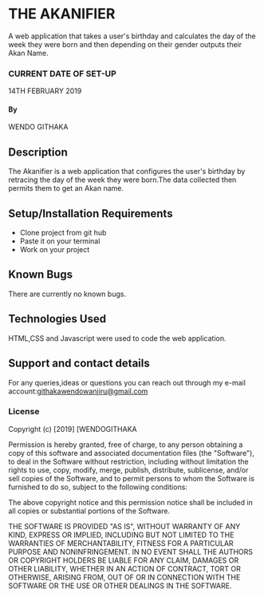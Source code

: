 # THE AKANIFIER

 A web application that takes a user's birthday and calculates the day of the week they were born and then depending on their gender outputs their Akan Name. 
### CURRENT DATE OF SET-UP
14TH FEBRUARY 2019
#### By 
WENDO GITHAKA
## Description
The Akanifier is a web application that configures the user's birthday by retracing the day of the week they were born.The data collected then permits them to get an Akan name.

## Setup/Installation Requirements
* Clone project from git hub
* Paste it on your terminal
* Work on your project



## Known Bugs
There are currently no known bugs.

## Technologies Used
HTML,CSS and Javascript were used to code the web application.

## Support and contact details
For any queries,ideas or questions you can reach out through my e-mail account:githakawendowanjiru@gmail.com
### License


Copyright (c) [2019] [WENDOGITHAKA

Permission is hereby granted, free of charge, to any person obtaining a copy
of this software and associated documentation files (the "Software"), to deal
in the Software without restriction, including without limitation the rights
to use, copy, modify, merge, publish, distribute, sublicense, and/or sell
copies of the Software, and to permit persons to whom the Software is
furnished to do so, subject to the following conditions:

The above copyright notice and this permission notice shall be included in all
copies or substantial portions of the Software.

THE SOFTWARE IS PROVIDED "AS IS", WITHOUT WARRANTY OF ANY KIND, EXPRESS OR
IMPLIED, INCLUDING BUT NOT LIMITED TO THE WARRANTIES OF MERCHANTABILITY,
FITNESS FOR A PARTICULAR PURPOSE AND NONINFRINGEMENT. IN NO EVENT SHALL THE
AUTHORS OR COPYRIGHT HOLDERS BE LIABLE FOR ANY CLAIM, DAMAGES OR OTHER
LIABILITY, WHETHER IN AN ACTION OF CONTRACT, TORT OR OTHERWISE, ARISING FROM,
OUT OF OR IN CONNECTION WITH THE SOFTWARE OR THE USE OR OTHER DEALINGS IN THE
SOFTWARE.
